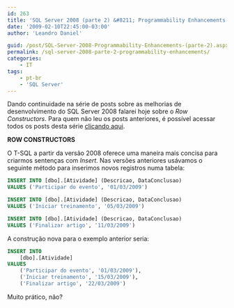 ```yaml
---
id: 263
title: 'SQL Server 2008 (parte 2) &#8211; Programmability Enhancements'
date: '2009-02-10T22:45:00-03:00'
author: 'Leandro Daniel'

guid: /post/SQL-Server-2008-Programmability-Enhancements-(parte-2).aspx
permalink: /sql-server-2008-parte-2-programmability-enhancements/
categories:
    - IT
tags:
    - pt-br
    - 'SQL Server'
---
```


Dando continuidade na série de posts sobre as melhorias de desenvolvimento do SQL Server 2008 falarei hoje sobre o *Row Constructors*. Para quem não leu os posts anteriores, é possível acessar todos os posts desta série [clicando aqui](tags/#sql-server).

**ROW CONSTRUCTORS**

O T-SQL a partir da versão 2008 oferece uma maneira mais concisa para criarmos sentenças com *Insert*. Nas versões anteriores usávamos o seguinte método para inserimos novos registros numa tabela:

```sql
INSERT INTO [dbo].[Atividade] (Descricao, DataConclusao) 
VALUES ('Participar do evento', '01/03/2009')

INSERT INTO [dbo].[Atividade] (Descricao, DataConclusao) 
VALUES ('Iniciar treinamento', '05/03/2009')

INSERT INTO [dbo].[Atividade] (Descricao, DataConclusao) 
VALUES ('Finalizar artigo', '11/03/2009')
```

A construção nova para o exemplo anterior seria:

```sql
INSERT INTO 
	[dbo].[Atividade]
VALUES 
	('Participar do evento', '01/03/2009'), 
	('Iniciar treinamento', '15/03/2009'),
	('Finalizar artigo', '22/03/2009')
```

Muito prático, não?
